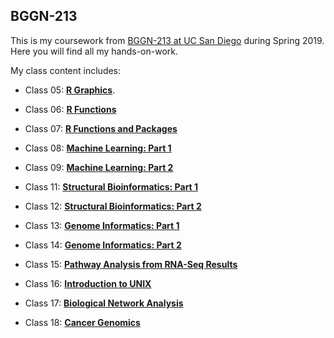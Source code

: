 ## BGGN-213

This is my coursework from [BGGN-213 at UC San Diego](https://bioboot.github.io/bggn213_S19/) during Spring 2019. Here you will find all my hands-on-work. 

My class content includes:

- Class 05: [**R Graphics**](https://github.com/fjl005/bggn213/blob/master/class05/class05.md).

- Class 06: [**R Functions**](https://github.com/fjl005/bggn213/blob/master/class06/class06.md)

- Class 07: [**R Functions and Packages**](https://github.com/fjl005/bggn213/blob/master/class07/class07.md)

- Class 08: [**Machine Learning: Part 1**](https://github.com/fjl005/bggn213/blob/master/class08/class08.md)

- Class 09: [**Machine Learning: Part 2**](https://github.com/fjl005/bggn213/blob/master/class09/class09.md)

- Class 11: [**Structural Bioinformatics: Part 1**](https://github.com/fjl005/bggn213/blob/master/class11/class11.md)

- Class 12: [**Structural Bioinformatics: Part 2**](https://github.com/fjl005/bggn213/blob/master/class12/class12.md)

- Class 13: [**Genome Informatics: Part 1**](https://github.com/fjl005/bggn213/blob/master/class13/class13.md)

- Class 14: [**Genome Informatics: Part 2**](https://github.com/fjl005/bggn213/blob/master/class14_new/class14.md)

- Class 15: [**Pathway Analysis from RNA-Seq Results**](https://github.com/fjl005/bggn213/blob/master/class15_new/class15.md)

- Class 16: [**Introduction to UNIX**](https://github.com/fjl005/bggn213/blob/master/class16/class16.md)

- Class 17: [**Biological Network Analysis**](https://github.com/fjl005/bggn213/blob/master/class17/class17.md)

- Class 18: [**Cancer Genomics**](https://github.com/fjl005/bggn213/blob/master/class18/class18.md)
